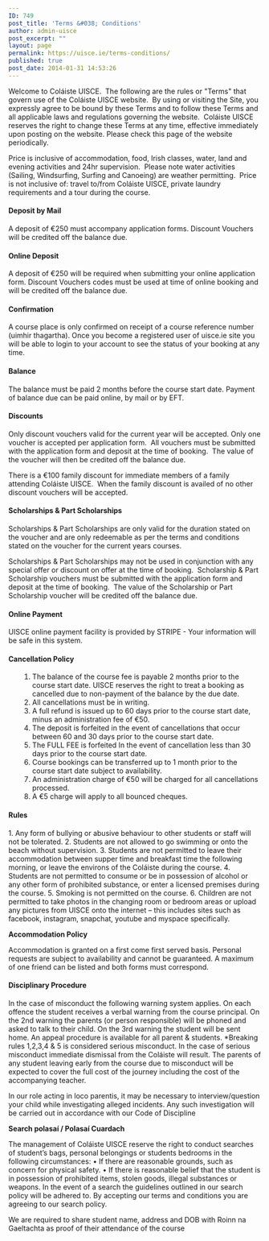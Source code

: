 ```yaml
---
ID: 749
post_title: 'Terms &#038; Conditions'
author: admin-uisce
post_excerpt: ""
layout: page
permalink: https://uisce.ie/terms-conditions/
published: true
post_date: 2014-01-31 14:53:26
---
```

Welcome to Coláiste UISCE.  The following are the rules or "Terms" that govern use of the Coláiste UISCE website.  By using or visiting the Site, you expressly agree to be bound by these Terms and to follow these Terms and all applicable laws and regulations governing the website.  Coláiste UISCE reserves the right to change these Terms at any time, effective immediately upon posting on the website. Please check this page of the website periodically.

Price is inclusive of accommodation, food, Irish classes, water, land and evening activities and 24hr supervision.  Please note water activities (Sailing, Windsurfing, Surfing and Canoeing) are weather permitting.  Price is not inclusive of: travel to/from Coláiste UISCE, private laundry requirements and a tour during the course.
<h4><strong>Deposit by Mail</strong></h4>
A deposit of €250 must accompany application forms. Discount Vouchers will be credited off the balance due.
<h4><strong>Online Deposit</strong></h4>
A deposit of €250 will be required when submitting your online application form. Discount Vouchers codes must be used at time of online booking and will be credited off the balance due.
<h4><strong>Confirmation</strong></h4>
A course place is only confirmed on receipt of a course reference number (uimhir thagartha). Once you become a registered user of uisce.ie site you will be able to login to your account to see the status of your booking at any time.
<h4><strong>Balance</strong></h4>
The balance must be paid 2 months before the course start date. Payment of balance due can be paid online, by mail or by EFT.
<h4><strong>Discounts</strong></h4>
Only discount vouchers valid for the current year will be accepted. Only one voucher is accepted per application form.  All vouchers must be submitted with the application form and deposit at the time of booking.  The value of the voucher will then be credited off the balance due.

There is a €100 family discount for immediate members of a family attending Coláiste UISCE.  When the family discount is availed of no other discount vouchers will be accepted.
<h4><strong>Scholarships &amp; Part Scholarships</strong></h4>
Scholarships &amp; Part Scholarships are only valid for the duration stated on the voucher and are only redeemable as per the terms and conditions stated on the voucher for the current years courses.

Scholarships &amp; Part Scholarships may not be used in conjunction with any special offer or discount on offer at the time of booking.  Scholarship &amp; Part Scholarship vouchers must be submitted with the application form and deposit at the time of booking.  The value of the Scholarship or Part Scholarship voucher will be credited off the balance due.
<h4><strong>Online Payment</strong></h4>
UISCE online payment facility is provided by STRIPE - Your information will be safe in this system.
<h4>Cancellation Policy</h4>
<ol>
 	<li style="list-style-type: none;">
<ol>
 	<li>The balance of the course fee is payable 2 months prior to the course start date. UISCE reserves the right to treat a booking as cancelled due to non-payment of the balance by the due date.</li>
 	<li>All cancellations must be in writing.</li>
 	<li>A full refund is issued up to 60 days prior to the course start date, minus an administration fee of €50.</li>
 	<li>The deposit is forfeited in the event of cancellations that occur between 60 and 30 days prior to the course start date.</li>
 	<li>The FULL FEE is forfeited In the event of cancellation less than 30 days prior to the course start date.</li>
 	<li>Course bookings can be transferred up to 1 month prior to the course start date subject to availability.</li>
 	<li>An administration charge of €50 will be charged for all cancellations processed.</li>
 	<li>A €5 charge will apply to all bounced cheques.</li>
</ol>
</li>
</ol>
<h4><strong>Rules</strong></h4>
1. Any form of bullying or abusive behaviour to other students or staff will not be tolerated.
2. Students are not allowed to go swimming or onto the beach without supervision.
3. Students are not permitted to leave their accommodation between supper time and breakfast time the following morning, or leave the environs of the Coláiste during the course.
4. Students are not permitted to consume or be in possession of alcohol or any other form of prohibited substance, or enter a licensed premises during the course.
5. Smoking is not permitted on the course.
6. Children are not permitted to take photos in the changing room or bedroom areas or upload any pictures from UISCE onto the internet – this includes sites such as facebook, instagram, snapchat, youtube and myspace specifically.

<strong>Accommodation Policy</strong>

Accommodation is granted on a first come first served basis. Personal requests are subject to availability and cannot be guaranteed. A maximum of one friend can be listed and both forms must correspond.
<h4><strong>Disciplinary Procedure</strong></h4>
In the case of misconduct the following warning system applies. On each offence the student receives a verbal warning from the course principal. On the 2nd warning the parents (or person responsible) will be phoned and asked to talk to their child. On the 3rd warning the student will be sent home. An appeal procedure is available for all parent &amp; students.
*Breaking rules 1,2,3,4 &amp; 5 is considered serious misconduct. In the case of serious misconduct immediate dismissal from the Coláiste will result.
The parents of any student leaving early from the course due to misconduct will be expected to cover the full cost of the journey including the cost of the accompanying teacher.

In our role acting in loco parentis, it may be necessary to interview/question your child while investigating alleged incidents. Any such investigation will be carried out in accordance with our Code of Discipline

<strong>Search polasaí / Polasaí Cuardach</strong>

The management of Coláiste UISCE reserve the right to conduct searches of student’s bags, personal belongings or students bedrooms in the following circumstances:
• If there are reasonable grounds, such as concern for physical safety.
• If there is reasonable belief that the student is in possession of prohibited items, stolen goods, illegal substances or weapons.
In the event of a search the guidelines outlined in our search policy will be adhered to.
By accepting our terms and conditions you are agreeing to our search policy.

We are required to share student name, address and DOB with Roinn na Gaeltachta as proof of their attendance of the course